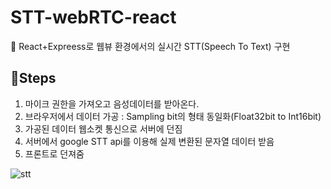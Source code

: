 # STT-webRTC-react

🐚 React+Expreess로 웹뷰 환경에서의 실시간 STT(Speech To Text) 구현

## 🎢Steps

1. 마이크 권한을 가져오고 음성데이터를 받아온다.
2. 브라우저에서 데이터 가공 : Sampling bit의 형태 동일화(Float32bit to Int16bit)
3. 가공된 데이터 웹소켓 통신으로 서버에 던짐
4. 서버에서 google STT api를 이용해 실제 변환된 문자열 데이터 받음
5. 프론트로 던져줌

![stt](https://github.com/user-attachments/assets/3769ee65-e5f7-4e49-8c73-06a4dd3a1e50)
